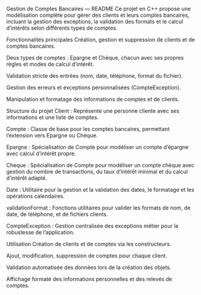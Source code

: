 Gestion de Comptes Bancaires — README
Ce projet en C++ propose une modélisation complète pour gérer des clients et leurs comptes bancaires, incluant la gestion des exceptions, la validation des formats et le calcul d’intérêts selon différents types de comptes.

Fonctionnalités principales
Création, gestion et suppression de clients et de comptes bancaires.

Deux types de comptes : Epargne et Chèque, chacun avec ses propres règles et modes de calcul d’intérêt.​

Validation stricte des entrées (nom, date, téléphone, format du fichier).​

Gestion des erreurs et exceptions personnalisées (CompteException).​

Manipulation et formatage des informations de comptes et de clients.​

Structure du projet
Client : Représente une personne cliente avec ses informations et une liste de comptes.​

Compte : Classe de base pour les comptes bancaires, permettant l’extension vers Epargne ou Chèque.​

Epargne : Spécialisation de Compte pour modéliser un compte d’épargne avec calcul d’intérêt propre.​

Cheque : Spécialisation de Compte pour modéliser un compte chèque avec gestion du nombre de transactions, du taux d’intérêt minimal et du calcul d’intérêt adapté.​

Date : Utilitaire pour la gestion et la validation des dates, le formatage et les opérations calendaires.​

validationFormat : Fonctions utilitaires pour valider les formats de nom, de date, de téléphone, et de fichiers clients.​

CompteException : Gestion centralisée des exceptions métier pour la robustesse de l’application.​

Utilisation
Création de clients et de comptes via les constructeurs.

Ajout, modification, suppression de comptes pour chaque client.

Validation automatisée des données lors de la création des objets.

Affichage formaté des informations personnelles et des relevés de comptes.
